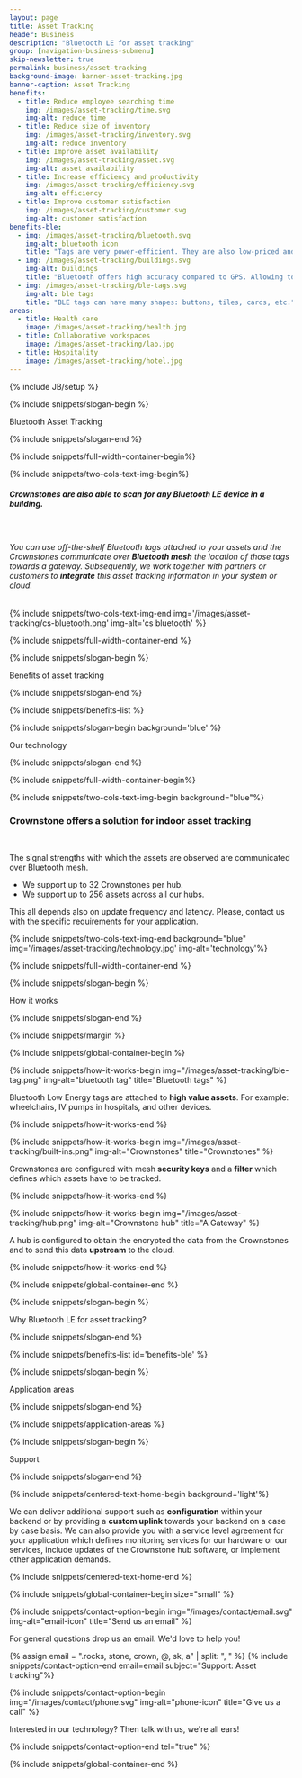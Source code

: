 ```yaml
---
layout: page
title: Asset Tracking
header: Business
description: "Bluetooth LE for asset tracking"
group: [navigation-business-submenu]
skip-newsletter: true
permalink: business/asset-tracking
background-image: banner-asset-tracking.jpg
banner-caption: Asset Tracking
benefits:
  - title: Reduce employee searching time 
    img: /images/asset-tracking/time.svg
    img-alt: reduce time
  - title: Reduce size of inventory
    img: /images/asset-tracking/inventory.svg
    img-alt: reduce inventory
  - title: Improve asset availability
    img: /images/asset-tracking/asset.svg
    img-alt: asset availability
  - title: Increase efficiency and productivity 
    img: /images/asset-tracking/efficiency.svg
    img-alt: efficiency
  - title: Improve customer satisfaction
    img: /images/asset-tracking/customer.svg
    img-alt: customer satisfaction
benefits-ble:
  - img: /images/asset-tracking/bluetooth.svg
    img-alt: bluetooth icon
    title: "Tags are very power-efficient. They are also low-priced and can be waterproof."
  - img: /images/asset-tracking/buildings.svg
    img-alt: buildings
    title: "Bluetooth offers high accuracy compared to GPS. Allowing to track assets indoors."
  - img: /images/asset-tracking/ble-tags.svg
    img-alt: ble tags
    title: "BLE tags can have many shapes: buttons, tiles, cards, etc."
areas:
  - title: Health care
    image: /images/asset-tracking/health.jpg
  - title: Collaborative workspaces
    image: /images/asset-tracking/lab.jpg
  - title: Hospitality
    image: /images/asset-tracking/hotel.jpg
---
```



{% include JB/setup %}


{% include snippets/slogan-begin %}

Bluetooth Asset Tracking

{% include snippets/slogan-end %}

{% include snippets/full-width-container-begin%}

{% include snippets/two-cols-text-img-begin%}

##### Crownstones are also able to scan for any Bluetooth LE device in a building. 

<p>&nbsp;</p>  

###### You can use off-the-shelf Bluetooth tags attached to your assets and the Crownstones communicate over **Bluetooth mesh** the location of those tags towards a gateway. Subsequently, we work together with partners or customers to **integrate** this asset tracking information in your system or cloud.

{% include snippets/two-cols-text-img-end img='/images/asset-tracking/cs-bluetooth.png' img-alt='cs bluetooth' %}

{% include snippets/full-width-container-end %}



{% include snippets/slogan-begin %}

Benefits of asset tracking

{% include snippets/slogan-end %}


{% include snippets/benefits-list %}



{% include snippets/slogan-begin background='blue' %}

Our technology

{% include snippets/slogan-end %}



{% include snippets/full-width-container-begin%}

{% include snippets/two-cols-text-img-begin background="blue"%}

### Crownstone offers a solution for indoor asset tracking

<p>&nbsp;</p>

The signal strengths with which the assets are observed are communicated over Bluetooth mesh.

- We support up to 32 Crownstones per hub.
- We support up to 256 assets across all our hubs.

This all depends also on update frequency and latency. Please, contact us with the specific requirements for your application.

{% include snippets/two-cols-text-img-end background="blue" img='/images/asset-tracking/technology.jpg' img-alt='technology'%}

{% include snippets/full-width-container-end %}



{% include snippets/slogan-begin %}

How it works

{% include snippets/slogan-end %}


{% include snippets/margin %}


{% include snippets/global-container-begin %}

{% include snippets/how-it-works-begin img="/images/asset-tracking/ble-tag.png" img-alt="bluetooth tag" title="Bluetooth tags" %}

Bluetooth Low Energy tags are attached to **high value assets**. For example: wheelchairs, IV pumps in hospitals, and other devices.

{% include snippets/how-it-works-end %}


{% include snippets/how-it-works-begin img="/images/asset-tracking/built-ins.png" img-alt="Crownstones" title="Crownstones" %}

Crownstones are configured with mesh **security keys** and a **filter** which defines which assets have to be tracked.

{% include snippets/how-it-works-end %}

{% include snippets/how-it-works-begin img="/images/asset-tracking/hub.png" img-alt="Crownstone hub" title="A Gateway" %}

A hub is configured to obtain the encrypted the data from the Crownstones and to send this data **upstream** to the cloud.

{% include snippets/how-it-works-end %}

{% include snippets/global-container-end %}


{% include snippets/slogan-begin %}

Why Bluetooth LE for asset tracking?

{% include snippets/slogan-end %}


{% include snippets/benefits-list id='benefits-ble' %}



{% include snippets/slogan-begin %}

Application areas

{% include snippets/slogan-end %}


{% include snippets/application-areas %}



{% include snippets/slogan-begin %}

Support

{% include snippets/slogan-end %}


{% include snippets/centered-text-home-begin background='light'%}

We can deliver additional support such as **configuration** within your backend or by providing a **custom uplink** towards your backend on a case by case basis.
We can also provide you with a service level agreement for your application which defines monitoring services for our hardware or our services, include updates of the Crownstone hub software, or implement other application demands.

{% include snippets/centered-text-home-end %}


{% include snippets/global-container-begin size="small" %}

{% include snippets/contact-option-begin img="/images/contact/email.svg" img-alt="email-icon" title="Send us an email" %}

For general questions drop us an email. We'd love to help you!

{% assign email = ".rocks, stone, crown, @, sk, a" | split: ", "  %}
{% include snippets/contact-option-end email=email subject="Support: Asset tracking"%}


{% include snippets/contact-option-begin img="/images/contact/phone.svg" img-alt="phone-icon" title="Give us a call" %}

Interested in our technology? Then talk with us, we're all ears!

{% include snippets/contact-option-end tel="true" %}

{% include snippets/global-container-end %}
